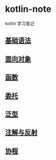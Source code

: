 # kotlin-note
kotlin 学习笔记
## [基础语法](./primary/1.%E5%9F%BA%E7%A1%80%E8%AF%AD%E6%B3%95.md)
## [面向对象](./primary/2.%E9%9D%A2%E5%90%91%E5%AF%B9%E8%B1%A1.md)
## [函数](./primary/3.%E5%87%BD%E6%95%B0.md)
## [委托](./primary/4.%E5%A7%94%E6%89%98.md)
## [泛型](./primary/5.%E6%B3%9B%E5%9E%8B.md)
## [注解与反射](./primary/6.%E6%B3%A8%E8%A7%A3%E4%B8%8E%E5%8F%8D%E5%B0%84.md)
## [协程](./primary/7.%E5%8D%8F%E7%A8%8B.md)
